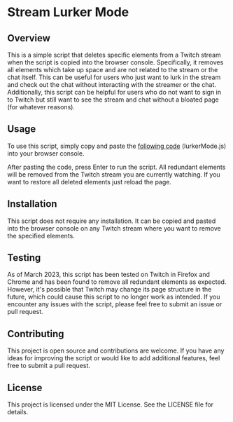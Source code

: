 # Stream Lurker Mode

## Overview
This is a simple script that deletes specific elements from a Twitch stream when the script is copied into the browser console. Specifically, it removes all elements which take up space and are not related to the stream or the chat itself. This can be useful for users who just want to lurk in the stream and check out the chat without interacting with the streamer or the chat. Additionally, this script can be helpful for users who do not want to sign in to Twitch but still want to see the stream and chat without a bloated page (for whatever reasons).

## Usage
To use this script, simply copy and paste the [following code](https://github.com/alexemm/StreamLurkerTool/blob/main/lurkerMode.js) (lurkerMode.js) into your browser console. 

After pasting the code, press Enter to run the script. All redundant elements will be removed from the Twitch stream you are currently watching. If you want to restore all deleted elements just reload the page.

## Installation
This script does not require any installation. It can be copied and pasted into the browser console on any Twitch stream where you want to remove the specified elements.

## Testing
As of March 2023, this script has been tested on Twitch in Firefox and Chrome and has been found to remove all redundant elements as expected. However, it's possible that Twitch may change its page structure in the future, which could cause this script to no longer work as intended. If you encounter any issues with the script, please feel free to submit an issue or pull request.

## Contributing
This project is open source and contributions are welcome. If you have any ideas for improving the script or would like to add additional features, feel free to submit a pull request.

## License
This project is licensed under the MIT License. See the LICENSE file for details.
